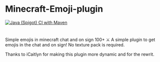 # Minecraft-Emoji-plugin
[![Java (Spigot) CI with Maven](https://github.com/Pomdre/Minecraft-Emoji-plugin/actions/workflows/main.yml/badge.svg)](https://github.com/Pomdre/Minecraft-Emoji-plugin/actions/workflows/main.yml)
#
Simple emojis in minecraft chat and on sign 100+ ⚔️
A simple plugin to get emojis in the chat and on sign!
No texture pack is required.

Thanks to iCaitlyn for making this plugin more dynamic and for the rewrit.
